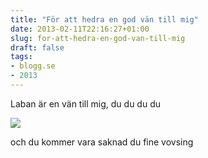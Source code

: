 ```yaml
---
title: "För att hedra en god vän till mig"
date: 2013-02-11T22:16:27+01:00
slug: for-att-hedra-en-god-van-till-mig
draft: false
tags:
- blogg.se
- 2013
---
```

Laban är en vän till mig, du du du du

![](/assets/images/blogg.se/laban_51195f3eddf2b345cceb781a.jpg)

  
och du kommer vara saknad du fine vovsing